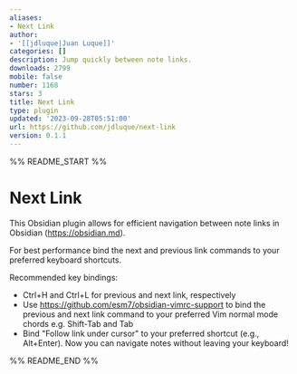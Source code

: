 ```yaml
---
aliases:
- Next Link
author:
- '[[jdluque|Juan Luque]]'
categories: []
description: Jump quickly between note links.
downloads: 2799
mobile: false
number: 1168
stars: 3
title: Next Link
type: plugin
updated: '2023-09-28T05:51:00'
url: https://github.com/jdluque/next-link
version: 0.1.1
---
```


%% README_START %%

# Next Link

This Obsidian plugin allows for efficient navigation between note links in Obsidian (https://obsidian.md).

For best performance bind the next and previous link commands to your preferred keyboard shortcuts. 

Recommended key bindings:
- Ctrl+H and Ctrl+L for previous and next link, respectively
- Use https://github.com/esm7/obsidian-vimrc-support to bind the previous and next link command to your preferred Vim normal mode chords e.g. Shift-Tab and Tab
- Bind "Follow link under cursor" to your preferred shortcut (e.g., Alt+Enter). Now you can navigate notes without leaving your keyboard!


%% README_END %%